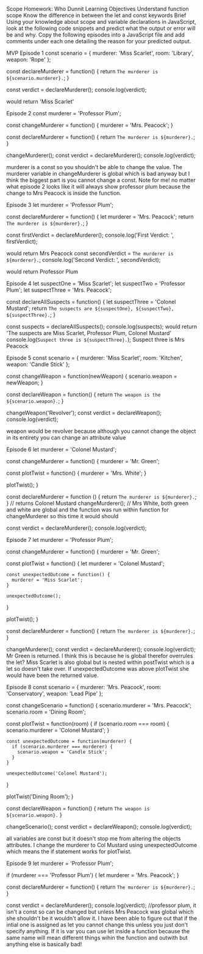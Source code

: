 Scope Homework: Who Dunnit
Learning Objectives
Understand function scope
Know the difference in between the let and const keywords
Brief
Using your knowledge about scope and variable declarations in JavaScript, look at the following code snippets and predict what the output or error will be and why. Copy the following episodes into a JavaScript file and add comments under each one detailing the reason for your predicted output.

MVP
Episode 1
const scenario = {
  murderer: 'Miss Scarlet',
  room: 'Library',
  weapon: 'Rope'
};

const declareMurderer = function() {
  return `The murderer is ${scenario.murderer}.`;
}

const verdict = declareMurderer();
console.log(verdict);

would return 'Miss Scarlet'

Episode 2
const murderer = 'Professor Plum';

const changeMurderer = function() {
  murderer = 'Mrs. Peacock';
}

const declareMurderer = function() {
  return `The murderer is ${murderer}.`;
}

changeMurderer();
const verdict = declareMurderer();
console.log(verdict);

murderer is a const so you shouldn't be able to change the value.  The murderer variable in changeMurderer is global which is bad anyway but I think the biggest part is you cannot change a const.
Note for me! no matter what episode 2 looks like it will always show professor plum because the change to Mrs Peacock is inside the function.

Episode 3
let murderer = 'Professor Plum';

const declareMurderer = function() {
  let murderer = 'Mrs. Peacock';
  return `The murderer is ${murderer}.`;
}

const firstVerdict = declareMurderer();
console.log('First Verdict: ', firstVerdict);

would return Mrs Peacock
const secondVerdict = `The murderer is ${murderer}.`;
console.log('Second Verdict: ', secondVerdict);

would return Professor Plum

Episode 4
let suspectOne = 'Miss Scarlet';
let suspectTwo = 'Professor Plum';
let suspectThree = 'Mrs. Peacock';

const declareAllSuspects = function() {
  let suspectThree = 'Colonel Mustard';
  return `The suspects are ${suspectOne}, ${suspectTwo}, ${suspectThree}.`;
}

const suspects = declareAllSuspects();
console.log(suspects);
would return 'The suspects are Miss Scarlet, Professor Plum, Colonel Mustard'
console.log(`Suspect three is ${suspectThree}.`);
Suspect three is Mrs Peacock

Episode 5
const scenario = {
  murderer: 'Miss Scarlet',
  room: 'Kitchen',
  weapon: 'Candle Stick'
};

const changeWeapon = function(newWeapon) {
  scenario.weapon = newWeapon;
}

const declareWeapon = function() {
  return `The weapon is the ${scenario.weapon}.`;
}

changeWeapon('Revolver');
const verdict = declareWeapon();
console.log(verdict);

weapon would be revolver because although you cannot change the object in its entirety you can change an attribute value

Episode 6
let murderer = 'Colonel Mustard';

const changeMurderer = function() {
  murderer = 'Mr. Green';

  const plotTwist = function() {
    murderer = 'Mrs. White';
  }

  plotTwist();
}

const declareMurderer = function () {
  return `The murderer is ${murderer}.`;
}
 // returns Colonel Mustard
changeMurderer();
// Mrs White, both green and white are global and the function was run within function for changeMurderer so this time it would should

const verdict = declareMurderer();
console.log(verdict);


Episode 7
let murderer = 'Professor Plum';

const changeMurderer = function() {
  murderer = 'Mr. Green';

  const plotTwist = function() {
    let murderer = 'Colonel Mustard';

    const unexpectedOutcome = function() {
      murderer = 'Miss Scarlet';
    }

    unexpectedOutcome();
  }

  plotTwist();
}

const declareMurderer = function() {
  return `The murderer is ${murderer}.`;
}

changeMurderer();
const verdict = declareMurderer();
console.log(verdict);
Mr Green is returned.  I think this is because he is global therefor overrules the let? Miss Scarlet is also global but is nested within postTwist which is a let so doesn't take over.  If unexpectedOutcome was above plotTwist she would have been the returned value.

Episode 8
const scenario = {
  murderer: 'Mrs. Peacock',
  room: 'Conservatory',
  weapon: 'Lead Pipe'
};

const changeScenario = function() {
  scenario.murderer = 'Mrs. Peacock';
  scenario.room = 'Dining Room';

  const plotTwist = function(room) {
    if (scenario.room === room) {
      scenario.murderer = 'Colonel Mustard';
    }

    const unexpectedOutcome = function(murderer) {
      if (scenario.murderer === murderer) {
        scenario.weapon = 'Candle Stick';
      }
    }

    unexpectedOutcome('Colonel Mustard');
  }

  plotTwist('Dining Room');
}

const declareWeapon = function() {
  return `The weapon is ${scenario.weapon}.`
}

changeScenario();
const verdict = declareWeapon();
console.log(verdict);

all variables are const but it doesn't stop me from altering the objects attributes.  I change the murderer to Col Mustard using unexpectedOutcome which means the if statement works for plotTwist.  

Episode 9
let murderer = 'Professor Plum';

if (murderer === 'Professor Plum') {
  let murderer = 'Mrs. Peacock';
}

const declareMurderer = function() {
  return `The murderer is ${murderer}.`;
}

const verdict = declareMurderer();
console.log(verdict);
//professor plum, it isn't a const so can be changed but unless Mrs Peacock was global which she shouldn't be it wouldn't allow it. I have been able to figure out that if the intial one is assigned as let you cannot change this unless you just don't specify anything.  If it is var you can use let inside a function because the same name will mean different things wihin the function and outwith but anything else is basically bad!

